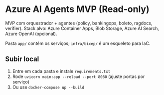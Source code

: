 # Azure AI Agents MVP (Read-only)

MVP com orquestrador + agentes (policy, bankingops, boleto, ragdocs, verifier).
Stack alvo: Azure Container Apps, Blob Storage, Azure AI Search, Azure OpenAI (opcional).

Pasta `app/` contém os serviços; `infra/bicep/` é um esqueleto para IaC.

## Subir local
1. Entre em cada pasta e instale `requirements.txt`
2. Rode `uvicorn main:app --reload --port 8080` (ajuste portas por serviço)
3. Ou use `docker-compose up --build`
